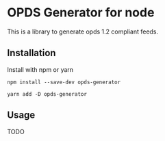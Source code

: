 # OPDS Generator for node

This is a library to generate opds 1.2 compliant feeds.

## Installation

Install with npm or yarn

```
npm install --save-dev opds-generator

yarn add -D opds-generator
```

## Usage

TODO
